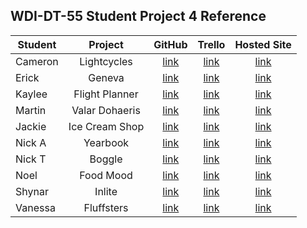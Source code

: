 ## WDI-DT-55 Student Project 4 Reference

| Student | Project | GitHub | Trello | Hosted Site |
|---------|:-------:|:------:|:------:|:-----------:|
| Cameron | Lightcycles | [link](https://github.com/calsbrook/lightcycles) | [link](https://trello.com/b/Z8MvB0hA/l-i-g-h-t-c-y-c-l-e-s) | [link](https://lightcycles.herokuapp.com/) |
| Erick  | Geneva | [link](https://github.com/SpeechieX/GENEVA) | [link](https://trello.com/b/CoDHtufr/geneva) | [link](https://genevaproject.herokuapp.com/) |
| Kaylee | Flight Planner | [link](https://github.com/kbuscemi/flight-planner) | [link](https://trello.com/b/1HcjNsOO/fight-planner) | [link](https://flight-planner.herokuapp.com/) |
| Martin | Valar Dohaeris | [link](https://github.com/Martinbugayong/got-quiz) | [link](https://trello.com/b/ONSO9Nhm/valar-dohaeris) | [link](https://valar-dohaeris.herokuapp.com/) |
| Jackie | Ice Cream Shop | [link](https://github.com/jacksters1111/Ice-Cream-Shop) | [link](https://trello.com/b/RtIYu8QY/take-me-to-the-ice-cream-shop) | [link](https://icecream-shop.herokuapp.com/) |
| Nick A | Yearbook | [link](https://github.com/nickarocho/yearbook) | [link](https://trello.com/b/VyOfshlw/project-4-wdi-capstone) | [link](https://immense-garden-11814.herokuapp.com/) |
| Nick T | Boggle | [link](https://github.com/nicktayl0r/boggle) | [link](https://trello.com/b/cqaM6ILN/web-boggle) | [link](https://wdi-boggle.herokuapp.com/game) |
| Noel | Food Mood | [link](https://github.com/noelabellera/Food-Mood) | [link](https://trello.com/b/COXrtKKD/food-mood) | [link](https://food-mood-app.herokuapp.com/) |
| Shynar | Inlite | [link](https://github.com/shynargaliyeva/inlite-react) | [link](https://trello.com/b/RFm9CDpZ/inlite) | [link](https://inlite.herokuapp.com/) |
| Vanessa | Fluffsters | [link](https://github.com/vestrada64/fluffsters) | [link](https://trello.com/b/7qpxA2eY/project-4-fluffsters) | [link](https://fluffsters.herokuapp.com/) |